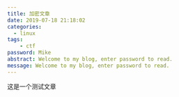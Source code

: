 ```yaml
---
title: 加密文章
date: 2019-07-18 21:18:02
categories:
  - linux
tags:
    - ctf
password: Mike
abstract: Welcome to my blog, enter password to read.
message: Welcome to my blog, enter password to read.
---
```


这是一个测试文章 